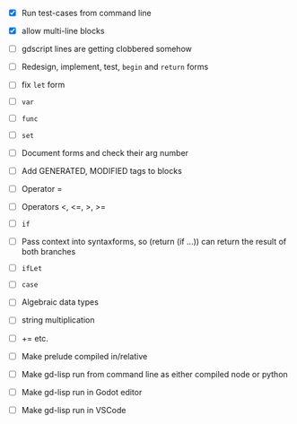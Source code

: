 - [x] Run test-cases from command line

- [x] allow multi-line blocks
- [ ] gdscript lines are getting clobbered somehow

- [ ] Redesign, implement, test, `begin` and `return` forms

- [ ] fix `let` form
- [ ] `var`
- [ ] `func`
- [ ] `set`

- [ ] Document forms and check their arg number
- [ ] Add GENERATED, MODIFIED tags to blocks
- [ ] Operator =
- [ ] Operators <, <=, >, >=
- [ ] `if`
- [ ] Pass context into syntaxforms, so (return (if ...)) can return the result of both branches
- [ ] `ifLet`
- [ ] `case`
- [ ] Algebraic data types
- [ ] string multiplication
- [ ] += etc.

- [ ] Make prelude compiled in/relative
- [ ] Make gd-lisp run from command line as either compiled node or python
- [ ] Make gd-lisp run in Godot editor
- [ ] Make gd-lisp run in VSCode